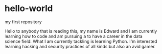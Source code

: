 # hello-world
my first repository

Hello to anybody that is reading this, my name is Edward and I am currently learning how to code and am pursuing a to have a career in the data science field. What I am currently tackling is learning Python. I'm interested learning hacking and security practices of all kinds but also an avid gamer.
